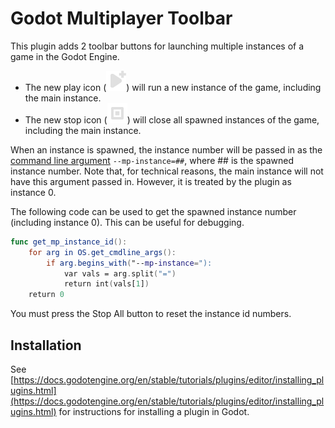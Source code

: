 # Godot Multiplayer Toolbar

This plugin adds 2 toolbar buttons for launching multiple instances of a game in the Godot Engine.

* The new play icon (![Play+](PlayPlus.svg)) will run a new instance of the game, including the main instance.
* The new stop icon (![Stop+](StopPlus.svg)) will close all spawned instances of the game, including the main instance.

When an instance is spawned, the instance number will be passed in as the [command line argument](https://docs.godotengine.org/en/stable/classes/class_os.html#class-os-method-get-cmdline-args) `--mp-instance=##`, where ## is the spawned instance number. Note that, for technical reasons, the main instance will not have this argument passed in. However, it is treated by the plugin as instance 0.

The following code can be used to get the spawned instance number (including instance 0). This can be useful for debugging.

```swift
func get_mp_instance_id():
	for arg in OS.get_cmdline_args():
		if arg.begins_with("--mp-instance="):
			var vals = arg.split("=")
			return int(vals[1])
	return 0
```

You must press the Stop All button to reset the instance id numbers.

## Installation

See [https://docs.godotengine.org/en/stable/tutorials/plugins/editor/installing_plugins.html](https://docs.godotengine.org/en/stable/tutorials/plugins/editor/installing_plugins.html) for instructions for installing a plugin in Godot.
